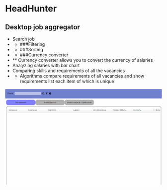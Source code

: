# HeadHunter
## Desktop job aggregator
* Search job
* * ###Filtering 
* * ###Sorting
* * ###Currency converter
* ** Currency converter allows you to convert the currency of salaries
* Analyzing salaries with bar chart
* Comparing skills and requirements of all the vacancies
* * Algorithms compare requirements of all vacancies and show requirements list each item of which is unique


![img](HH.gif)
